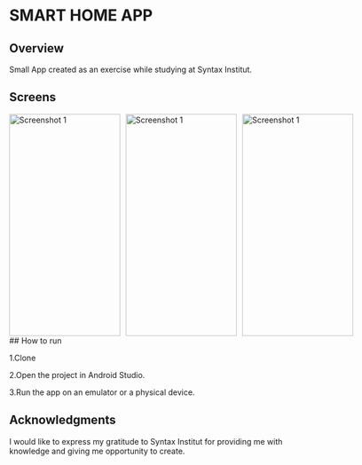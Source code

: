 # SMART HOME APP

## Overview
Small App created as an exercise while studying at Syntax Institut. 

## Screens
<div style="display: flex; flex-direction: row; gap: 10px;">
<img src="https://imagizer.imageshack.com/img923/5022/OFMBGm.png" width="200" height="400" alt="Screenshot 1">
<img src="https://imagizer.imageshack.com/img924/9918/v4WE8h.png" width="200" height="400" alt="Screenshot 1">
<img src="https://imagizer.imageshack.com/img922/8525/XVBdTl.png" width="200" height="400" alt="Screenshot 1">
</div>
## How to run

1.Clone

2.Open the project in Android Studio.

3.Run the app on an emulator or a physical device.

## Acknowledgments

I would like to express my gratitude to Syntax Institut for providing me with knowledge and giving
me opportunity to create.
